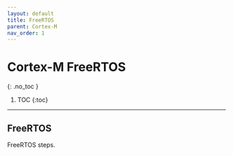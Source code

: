 ```yaml
---
layout: default
title: FreeRTOS
parent: Cortex-M
nav_order: 1
---
```


# Cortex-M FreeRTOS
{: .no_toc }

1. TOC
{:toc}
---

## FreeRTOS

FreeRTOS steps.
